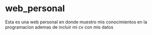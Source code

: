 # web_personal
Esta es una web personal en donde muestro mis conocimientos en la programacion ademas de incluir mi cv con mis datos
